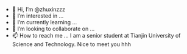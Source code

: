 - 👋 Hi, I’m @zhuxinzzz
- 👀 I’m interested in ...
- 🌱 I’m currently learning ...
- 💞️ I’m looking to collaborate on ...
- 📫 How to reach me ...
I am a senior student at Tianjin University of Science and Technology. Nice to meet you hhh
<!---
zhuxinzzz/zhuxinzzz is a ✨ special ✨ repository because its `README.md` (this file) appears on your GitHub profile.
You can click the Preview link to take a look at your changes.
--->
